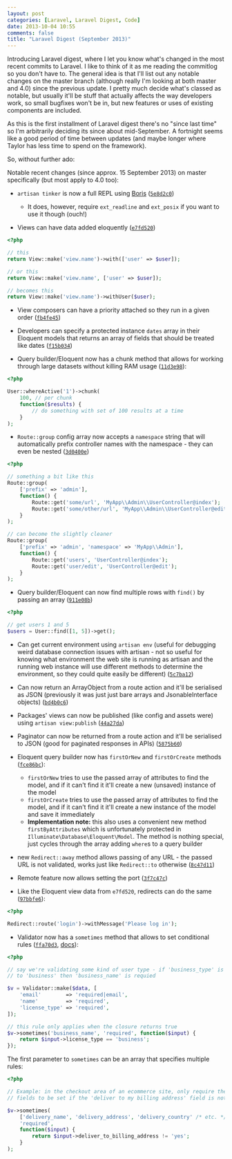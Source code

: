 ```yaml
---
layout: post
categories: [Laravel, Laravel Digest, Code]
date: 2013-10-04 10:55
comments: false
title: "Laravel Digest (September 2013)"
---
```


Introducing Laravel digest, where I let you know what's changed in the most recent commits to Laravel. I like to think of it as me reading the commitlog so you don't have to. The general idea is that I'll list out any notable changes on the master branch (although really I'm looking at both master and 4.0) since the previous update. I pretty much decide what's classed as notable, but usually it'll be stuff that actually affects the way developers work, so small bugfixes won't be in, but new features or uses of existing components are included.

As this is the first installment of Laravel digest there's no "since last time" so I'm arbitrarily deciding its since about mid-September. A fortnight seems like a good period of time between updates (and maybe longer where Taylor has less time to spend on the framework).

So, without further ado:

Notable recent changes (since approx. 15 September 2013) on master specifically (but most apply to 4.0 too):

- `artisan tinker` is now a full REPL using [Boris](https://github.com/d11wtq/boris) ([`5e8d2c0`](https://github.com/laravel/framework/commit/5e8d2c0e38b9630cf881336cbfde6c64657e4d30))
    - It does, however, require `ext_readline` and `ext_posix` if you want to use it though (ouch!)

- Views can have data added eloquently ([`e7fd520`](https://github.com/laravel/framework/commit/e7fd520a8b7d38b9aa68aee8fea880b725da46e9))

``` php
<?php

// this
return View::make('view.name')->with(['user' => $user]);

// or this
return View::make('view.name', ['user' => $user]);

// becomes this
return View::make('view.name')->withUser($user);
```

- View composers can have a priority attached so they run in a given order ([`fb4fe45`](https://github.com/laravel/framework/commit/fb4fe45a9c795e250d046e87f6c3c86a6d01f850))

- Developers can specify a protected instance `dates` array in their Eloquent models that returns an array of fields that should be treated like dates ([`f15b034`](https://github.com/laravel/framework/commit/f15b034dc744290a08e0abc776f06ed991426d4e))

- Query builder/Eloquent now has a chunk method that allows for working through large datasets without killing RAM usage ([`11d3e98`](https://github.com/laravel/framework/commit/11d3e9850dc6139850d5e81c71067ae2d7a894d9)):

``` php
<?php

User::whereActive('1')->chunk(
    100, // per chunk
    function($results) {
        // do something with set of 100 results at a time
    }
);
```

- `Route::group` config array now accepts a `namespace` string that will automatically prefix controller names with the namespace - they can even be nested ([`3d0400e`](https://github.com/laravel/framework/commit/3d0400e55a81b79d3352670f2e24f7358eb95d10))

``` php
<?php

// something a bit like this
Route::group(
    ['prefix' => 'admin'],
    function() {
        Route::get('some/url', 'MyApp\\Admin\\UserController@index');
        Route::get('some/other/url', 'MyApp\\Admin\\UserController@edit');
    }
);

// can become the slightly cleaner
Route::group(
    ['prefix' => 'admin', 'namespace' => 'MyApp\\Admin'],
    function() {
        Route::get('users', 'UserController@index');
        Route::get('user/edit', 'UserController@edit');
    }
);
```

- Query builder/Eloquent can now find multiple rows with `find()` by passing an array ([`911e08b`](https://github.com/laravel/framework/commit/911e08b1501c45b7b58a62007708bc9494e385b5))

``` php
<?php

// get users 1 and 5
$users = User::find([1, 5])->get();
```

- Can get current environment using `artisan env` (useful for debugging weird database connection issues with artisan - not so useful for knowing what environment the web site is running as artisan and the running web instance will use different methods to determine the environment, so they could quite easily be different) ([`5c7ba12`](https://github.com/laravel/framework/commit/5c7ba12fda225a295ae96dbb7770f4859aa65330))

- Can now return an ArrayObject from a route action and it'll be serialised as JSON (previously it was just just bare arrays and JsonableInterface objects) ([`bd4b0c6`](https://github.com/laravel/framework/commit/bd4b0c6eb5633c8ebf6daf7ed2329550fb2761d5))

- Packages' views can now be published (like config and assets were) using `artisan view:publish` ([`44a27da`](https://github.com/laravel/framework/commit/44a27da7245b5da88fd97934d250b59813127053))

- Paginator can now be returned from a route action and it'll be serialised to JSON (good for paginated responses in APIs) ([`5875b60`](https://github.com/laravel/framework/commit/5875b60d823b331ee838ebbe74fbc64a53c520a4))

- Eloquent query builder now has `firstOrNew` and `firstOrCreate` methods ([`fce86bc`](https://github.com/laravel/framework/commit/fce86bc9b53cb693284ea1dc557b3034375fd1ca)):

    - `firstOrNew` tries to use the passed array of attributes to find the model, and if it can't find it it'll create a new (unsaved) instance of the model
    - `firstOrCreate` tries to use the passed array of attributes to find the model, and if it can't find it it'll create a new instance of the model and save it immediately
    - **Implementation note:** this also uses a convenient new method `firstByAttributes` which is unfortunately protected in `Illuminate\Database\Eloquent\Model`. The method is nothing special, just cycles through the array adding `where`s to a query builder

- new `Redirect::away` method allows passing of any URL - the passed URL is not validated, works just like `Redirect::to` otherwise ([`8c47d11`](https://github.com/laravel/framework/commit/8c47d1173a8f666d8be278219f63d3c51459379e))

- Remote feature now allows setting the port ([`3f7c47c`](https://github.com/laravel/framework/commit/3f7c47cb243be3ba201bf75c6c0c38e7b96b43b3))

- Like the Eloquent view data from `e7fd520`, redirects can do the same ([`97bbfe6`](https://github.com/laravel/framework/commit/97bbfe6f09e7b0a5143d65568e886f7a1ace2f9c)):

``` php
<?php

Redirect::route('login')->withMessage('Please log in');
```

- Validator now has a `sometimes` method that allows to set conditional rules ([`ffa70d3`](https://github.com/laravel/framework/commit/ffa70d312c8e639ce36e2859d4977dba123a2af6), [docs](http://laravel.com/docs/validation#conditionally-adding-rules)):

``` php
<?php

// say we're validating some kind of user type - if 'business_type' is set
// to 'business' then 'business_name' is requied

$v = Validator::make($data, [
    'email'        => 'required|email',
    'name'         => 'required',
    'license_type' => 'required',
]);

// this rule only applies when the closure returns true
$v->sometimes('business_name', 'required', function($input) {
    return $input->license_type == 'business';
});
```

The first parameter to `sometimes` can be an array that specifies multiple rules:

``` php
<?php

// Example: in the checkout area of an ecommerce site, only require the delivery
// fields to be set if the 'deliver to my billing address' field is not checked

$v->sometimes(
    ['delivery_name', 'delivery_address', 'delivery_country' /* etc. */],
    'required',
    function($input) {
        return $input->deliver_to_billing_address != 'yes';
    }
);
```
